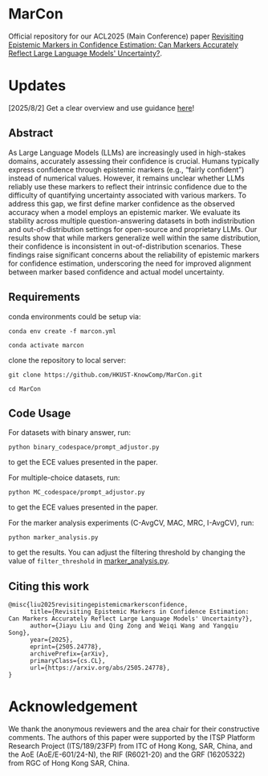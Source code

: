 # MarCon
Official repository for our ACL2025 (Main Conference) paper [Revisiting Epistemic Markers in Confidence Estimation: Can Markers Accurately Reflect Large Language Models' Uncertainty?](https://arxiv.org/abs/2505.24778).

# Updates
[2025/8/2] Get a clear overview and use guidance [here](https://code2tutorial.com/tutorial/26e63eb9-c39f-4726-80dd-392721a55e7b/index.md)!

## Abstract
As Large Language Models (LLMs) are increasingly used in high-stakes domains, accurately assessing their confidence is crucial. Humans typically express confidence through epistemic markers (e.g., “fairly confident”) instead of numerical values. However, it remains unclear whether LLMs reliably use these markers to reflect their intrinsic confidence due to the
difficulty of quantifying uncertainty associated with various markers. To address this gap, we first define marker confidence as the observed accuracy when a model employs an epistemic
marker. We evaluate its stability across multiple question-answering datasets in both indistribution and out-of-distribution settings for open-source and proprietary LLMs. Our results show that while markers generalize well within the same distribution, their confidence is inconsistent in out-of-distribution scenarios. These findings raise significant concerns about the reliability of epistemic markers for confidence estimation, underscoring the need for improved alignment between marker based confidence and actual model uncertainty. 

## Requirements

conda environments could be setup via:
```
conda env create -f marcon.yml

conda activate marcon
```

clone the repository to local server:
```
git clone https://github.com/HKUST-KnowComp/MarCon.git

cd MarCon
```

## Code Usage
For datasets with binary answer, run:
```
python binary_codespace/prompt_adjustor.py
```
to get the ECE values presented in the paper.

For multiple-choice datasets, run:
```
python MC_codespace/prompt_adjustor.py
```
to get the ECE values presented in the paper.

For the marker analysis experiments (C-AvgCV, MAC, MRC, I-AvgCV), run:
```
python marker_analysis.py
```
to get the results. You can adjust the filtering threshold by changing the value of ```filter_threshold``` in [marker_analysis.py](https://github.com/HKUST-KnowComp/MarCon/blob/main/marker_analysis.py).

## Citing this work
```
@misc{liu2025revisitingepistemicmarkersconfidence,
      title={Revisiting Epistemic Markers in Confidence Estimation: Can Markers Accurately Reflect Large Language Models' Uncertainty?}, 
      author={Jiayu Liu and Qing Zong and Weiqi Wang and Yangqiu Song},
      year={2025},
      eprint={2505.24778},
      archivePrefix={arXiv},
      primaryClass={cs.CL},
      url={https://arxiv.org/abs/2505.24778}, 
}
```

# Acknowledgement
We thank the anonymous reviewers and the area chair for their constructive comments. The authors of this paper were supported by the ITSP Platform Research Project (ITS/189/23FP) from ITC of Hong Kong, SAR, China, and the AoE (AoE/E-601/24-N), the RIF (R6021-20) and the GRF (16205322) from RGC of Hong Kong SAR, China.

